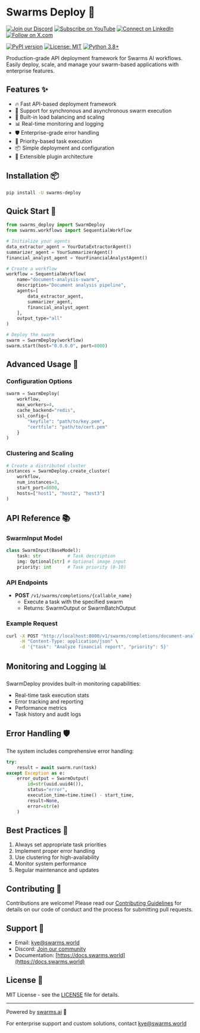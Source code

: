 # Swarms Deploy 🚀

[![Join our Discord](https://img.shields.io/badge/Discord-Join%20our%20server-5865F2?style=for-the-badge&logo=discord&logoColor=white)](https://discord.gg/agora-999382051935506503) [![Subscribe on YouTube](https://img.shields.io/badge/YouTube-Subscribe-red?style=for-the-badge&logo=youtube&logoColor=white)](https://www.youtube.com/@kyegomez3242) [![Connect on LinkedIn](https://img.shields.io/badge/LinkedIn-Connect-blue?style=for-the-badge&logo=linkedin&logoColor=white)](https://www.linkedin.com/in/kye-g-38759a207/) [![Follow on X.com](https://img.shields.io/badge/X.com-Follow-1DA1F2?style=for-the-badge&logo=x&logoColor=white)](https://x.com/kyegomezb)


[![PyPI version](https://badge.fury.io/py/swarms-deploy.svg)](https://badge.fury.io/py/swarms-deploy)
[![License: MIT](https://img.shields.io/badge/License-MIT-yellow.svg)](https://opensource.org/licenses/MIT)
[![Python 3.8+](https://img.shields.io/badge/python-3.8+-blue.svg)](https://www.python.org/downloads/)

Production-grade API deployment framework for Swarms AI workflows. Easily deploy, scale, and manage your swarm-based applications with enterprise features.

## Features ✨

- 🔥 Fast API-based deployment framework
- 🤖 Support for synchronous and asynchronous swarm execution
- 🔄 Built-in load balancing and scaling
- 📊 Real-time monitoring and logging
- 🛡️ Enterprise-grade error handling
- 🎯 Priority-based task execution
- 📦 Simple deployment and configuration
- 🔌 Extensible plugin architecture

## Installation 📦

```bash
pip install -U swarms-deploy
```

## Quick Start 🚀

```python
from swarms_deploy import SwarmDeploy
from swarms.workflows import SequentialWorkflow

# Initialize your agents
data_extractor_agent = YourDataExtractorAgent()
summarizer_agent = YourSummarizerAgent()
financial_analyst_agent = YourFinancialAnalystAgent()

# Create a workflow
workflow = SequentialWorkflow(
    name="document-analysis-swarm",
    description="Document analysis pipeline",
    agents=[
        data_extractor_agent,
        summarizer_agent,
        financial_analyst_agent
    ],
    output_type="all"
)

# Deploy the swarm
swarm = SwarmDeploy(workflow)
swarm.start(host="0.0.0.0", port=8000)
```

## Advanced Usage 🔧

### Configuration Options

```python
swarm = SwarmDeploy(
    workflow,
    max_workers=4,
    cache_backend="redis",
    ssl_config={
        "keyfile": "path/to/key.pem",
        "certfile": "path/to/cert.pem"
    }
)
```

### Clustering and Scaling

```python
# Create a distributed cluster
instances = SwarmDeploy.create_cluster(
    workflow,
    num_instances=3,
    start_port=8000,
    hosts=["host1", "host2", "host3"]
)
```

## API Reference 📚

### SwarmInput Model

```python
class SwarmInput(BaseModel):
    task: str          # Task description
    img: Optional[str] # Optional image input
    priority: int      # Task priority (0-10)
```

### API Endpoints

- **POST** `/v1/swarms/completions/{callable_name}`
  - Execute a task with the specified swarm
  - Returns: SwarmOutput or SwarmBatchOutput

### Example Request

```bash
curl -X POST "http://localhost:8000/v1/swarms/completions/document-analysis" \
     -H "Content-Type: application/json" \
     -d '{"task": "Analyze financial report", "priority": 5}'
```

## Monitoring and Logging 📊

SwarmDeploy provides built-in monitoring capabilities:

- Real-time task execution stats
- Error tracking and reporting
- Performance metrics
- Task history and audit logs

## Error Handling 🛡️

The system includes comprehensive error handling:

```python
try:
    result = await swarm.run(task)
except Exception as e:
    error_output = SwarmOutput(
        id=str(uuid.uuid4()),
        status="error",
        execution_time=time.time() - start_time,
        result=None,
        error=str(e)
    )
```

## Best Practices 🎯

1. Always set appropriate task priorities
2. Implement proper error handling
3. Use clustering for high-availability
4. Monitor system performance
5. Regular maintenance and updates

## Contributing 🤝

Contributions are welcome! Please read our [Contributing Guidelines](CONTRIBUTING.md) for details on our code of conduct and the process for submitting pull requests.

## Support 💬

- Email: kye@swarms.world
- Discord: [Join our community](https://swarms.world/swarms)
- Documentation: [https://docs.swarms.world](https://docs.swarms.world)

## License 📄

MIT License - see the [LICENSE](LICENSE) file for details.

---

Powered by [swarms.ai](https://swarms.ai) 🚀

For enterprise support and custom solutions, contact kye@swarms.world